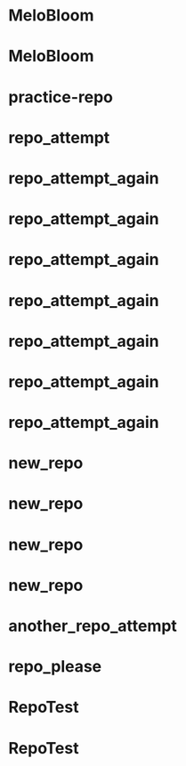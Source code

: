 # MeloBloom
# MeloBloom
# practice-repo
# repo_attempt
# repo_attempt_again
# repo_attempt_again
# repo_attempt_again
# repo_attempt_again
# repo_attempt_again
# repo_attempt_again
# repo_attempt_again
# new_repo
# new_repo
# new_repo
# new_repo
# another_repo_attempt
# repo_please
# RepoTest
# RepoTest
